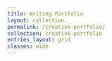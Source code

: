 ```yaml
---
title: Writing Portfolio
layout: collection
permalink: /creative-portfolio/
collection: creative-portfolio
entries_layout: grid
classes: wide
---
```

